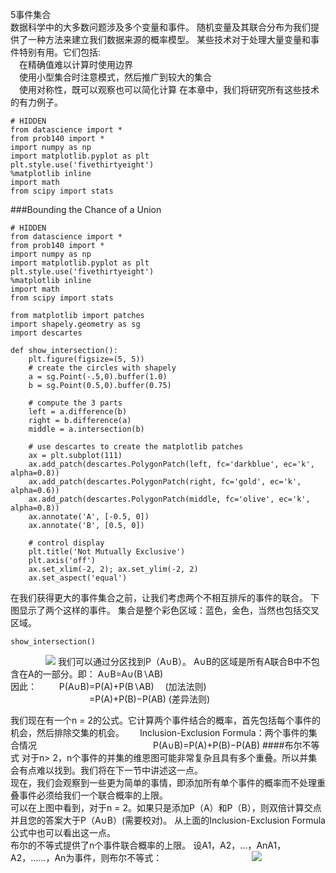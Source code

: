 5事件集合  
数据科学中的大多数问题涉及多个变量和事件。 随机变量及其联合分布为我们提供了一种方法来建立我们数据来源的概率模型。 某些技术对于处理大量变量和事件特别有用。它们包括:  
　在精确值难以计算时使用边界  
　使用小型集合时注意模式，然后推广到较大的集合  
　使用对称性，既可以观察也可以简化计算 
在本章中，我们将研究所有这些技术的有力例子。　　

```
# HIDDEN
from datascience import *
from prob140 import *
import numpy as np
import matplotlib.pyplot as plt
plt.style.use('fivethirtyeight')
%matplotlib inline
import math
from scipy import stats
```
###Bounding the Chance of a Union
```
# HIDDEN
from datascience import *
from prob140 import *
import numpy as np
import matplotlib.pyplot as plt
plt.style.use('fivethirtyeight')
%matplotlib inline
import math
from scipy import stats

from matplotlib import patches
import shapely.geometry as sg
import descartes

def show_intersection():
    plt.figure(figsize=(5, 5))
    # create the circles with shapely
    a = sg.Point(-.5,0).buffer(1.0)
    b = sg.Point(0.5,0).buffer(0.75)

    # compute the 3 parts
    left = a.difference(b)
    right = b.difference(a)
    middle = a.intersection(b)

    # use descartes to create the matplotlib patches
    ax = plt.subplot(111)
    ax.add_patch(descartes.PolygonPatch(left, fc='darkblue', ec='k', alpha=0.8))
    ax.add_patch(descartes.PolygonPatch(right, fc='gold', ec='k', alpha=0.6))
    ax.add_patch(descartes.PolygonPatch(middle, fc='olive', ec='k', alpha=0.8))
    ax.annotate('A', [-0.5, 0])
    ax.annotate('B', [0.5, 0])

    # control display
    plt.title('Not Mutually Exclusive')
    plt.axis('off')
    ax.set_xlim(-2, 2); ax.set_ylim(-2, 2)
    ax.set_aspect('equal')
```
在我们获得更大的事件集合之前，让我们考虑两个不相互排斥的事件的联合。 下图显示了两个这样的事件。 集合是整个彩色区域：蓝色，金色，当然也包括交叉区域。  
```
show_intersection()
```
　　　　![](https://i.imgur.com/0wAqh2R.png)
我们可以通过分区找到P（A∪B）。 A∪B的区域是所有A联合B中不包含在A的一部分。即： A∪B=A∪(B∖AB)  
因此：  　 　P(A∪B)=P(A)+P(B∖AB)     　(加法法则)
　　　　　　　　　=P(A)+P(B)−P(AB)   (差异法则)　　

我们现在有一个n = 2的公式。它计算两个事件结合的概率，首先包括每个事件的机会，然后排除交集的机会。　　
Inclusion-Exclusion Formula：两个事件的集合情况
　　　　　　　　　　　　　P(A∪B)=P(A)+P(B)−P(AB)
####布尔不等式
对于n> 2，n个事件的并集的维恩图可能非常复杂且具有多个重叠。所以并集会有点难以找到。我们将在下一节中讲述这一点。  
现在，我们会观察到一些更为简单的事情，即添加所有单个事件的概率而不处理重叠事件必须给我们一个联合概率的上限。  
可以在上图中看到，对于n = 2。如果只是添加P（A）和P（B），则双倍计算交点并且您的答案大于P（A∪B）(需要校对)。 从上面的Inclusion-Exclusion Formula公式中也可以看出这一点。  
布尔的不等式提供了n个事件联合概率的上限。 设A1，A2，...，AnA1，A2，......，An为事件，则布尔不等式： 
　　　　　　　　　　![](https://i.imgur.com/d81Z2c0.png)　

